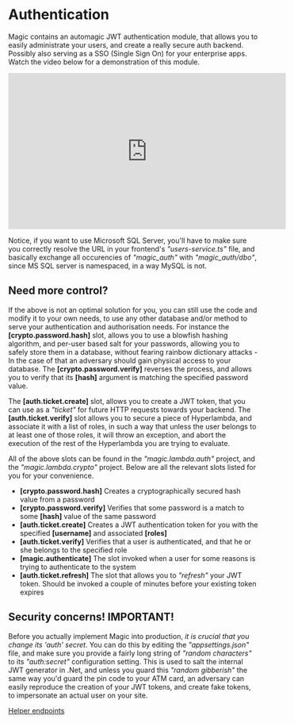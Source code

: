 # Authentication

Magic contains an automagic JWT authentication module, that allows you to easily
administrate your users, and create a really secure auth backend. Possibly also
serving as a SSO (Single Sign On) for your enterprise apps. Watch the video below
for a demonstration of this module.

<div style="margin-left: auto; margin-right: auto; width: 560px;">
<iframe width="560" height="315" src="https://www.youtube.com/embed/oDf8EJhZu0s" 
frameborder="0" allow="accelerometer; autoplay; encrypted-media; gyroscope; picture-in-picture" 
allowfullscreen></iframe>
</div>

Notice, if you want to use Microsoft SQL Server, you'll have to make sure you correctly
resolve the URL in your frontend's _"users-service.ts"_ file, and basically exchange all
occurencies of _"magic_auth"_ with _"magic_auth/dbo"_, since MS SQL server is namespaced,
in a way MySQL is not.

## Need more control?

If the above is not an optimal solution for you, you can still use the
code and modify it to your own needs, to use any other database and/or method to serve your
authentication and authorisation needs. For instance the **[crypto.password.hash]**
slot, allows you to use a blowfish hashing algorithm, and per-user based salt
for your passwords, allowing you to safely store them in a database, without
fearing rainbow dictionary attacks - In the case of that an adversary should gain
physical access to your database. The **[crypto.password.verify]** reverses the process,
and allows you to verify that its **[hash]** argument is matching the specified
password value.

The **[auth.ticket.create]** slot, allows you to create a JWT token,
that you can use as a _"ticket"_ for future HTTP requests towards your backend.
The **[auth.ticket.verify]** slot allows you to secure a piece of Hyperlambda,
and associate it with a list of roles, in such a way that unless the user
belongs to at least one of those roles, it will throw an exception, and
abort the execution of the rest of the Hyperlambda you are trying to evaluate.

All of the above slots can be found in the _"magic.lambda.auth"_ project, and
the _"magic.lambda.crypto"_ project. Below are all the relevant slots listed
for you for your convenience.

* __[crypto.password.hash]__ Creates a cryptographically secured hash value from a password
* __[crypto.password.verify]__ Verifies that some password is a match to some **[hash]** value of the same password
* __[auth.ticket.create]__ Creates a JWT authentication token for you with the specified **[username]** and associated **[roles]**
* __[auth.ticket.verify]__ Verifies that a user is authenticated, and that he or she belongs to the specified role
* __[magic.authenticate]__ The slot invoked when a user for some reasons is trying to authenticate to the system
* __[auth.ticket.refresh]__ The slot that allows you to _"refresh"_ your JWT token. Should be invoked a couple of minutes before your existing token expires

## Security concerns! IMPORTANT!

Before you actually implement Magic into production, _it is crucial that you change its 'auth' secret_.
You can do this by editing the _"appsettings.json"_ file, and make sure you provide
a fairly long string of _"random characters"_ to its _"auth:secret"_ configuration
setting. This is used to salt the internal JWT generator in .Net, and unless you
guard this _"random gibberish"_ the same way you'd guard the pin code to
your ATM card, an adversary can easily reproduce the creation of your JWT tokens,
and create fake tokens, to impersonate an actual user on your site.

[Helper endpoints](/helper-endpoints)
